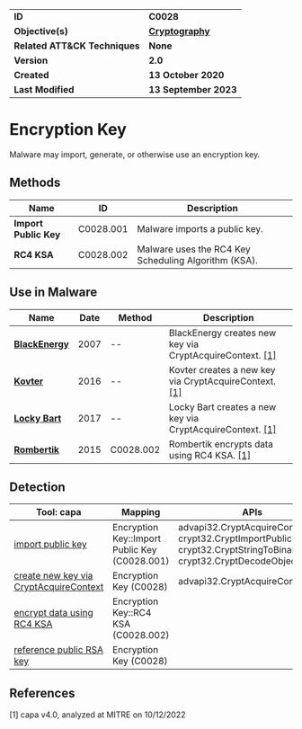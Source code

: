 <table>
<tr>
<td><b>ID</b></td>
<td><b>C0028</b></td>
</tr>
<tr>
<td><b>Objective(s)</b></td>
<td><b><a href="../cryptography">Cryptography</a></b></td>
</tr>
<tr>
<td><b>Related ATT&CK Techniques</b></td>
<td><b>None</b></td>
</tr>
<tr>
<td><b>Version</b></td>
<td><b>2.0</b></td>
</tr>
<tr>
<td><b>Created</b></td>
<td><b>13 October 2020</b></td>
</tr>
<tr>
<td><b>Last Modified</b></td>
<td><b>13 September 2023</b></td>
</tr>
</table>


# Encryption Key

Malware may import, generate, or otherwise use an encryption key. 


## Methods

|Name|ID|Description|
|---|---|---|
|**Import Public Key**|C0028.001|Malware imports a public key.|
|**RC4 KSA**|C0028.002|Malware uses the RC4 Key Scheduling Algorithm (KSA).|


## Use in Malware

|Name|Date|Method|Description|
|---|---|---|---|
|[**BlackEnergy**](../xample-malware/blackenergy.md)|2007|--|BlackEnergy creates new key via CryptAcquireContext. [[1]](#1)|
|[**Kovter**](../xample-malware/kovter.md)|2016|--|Kovter creates a new key via CryptAcquireContext. [[1]](#1)|
|[**Locky Bart**](../xample-malware/locky-bart.md)|2017|--|Locky Bart creates a new key via CryptAcquireContext. [[1]](#1)|
|[**Rombertik**](../xample-malware/rombertik.md)|2015|C0028.002|Rombertik encrypts data using RC4 KSA. [[1]](#1)|

## Detection

|Tool: capa|Mapping|APIs|
|---|---|---|
|[import public key](https://github.com/mandiant/capa-rules/blob/master/data-manipulation/encryption/import-public-key.yml)|Encryption Key::Import Public Key (C0028.001)|advapi32.CryptAcquireContext, crypt32.CryptImportPublicKeyInfo, crypt32.CryptStringToBinary, crypt32.CryptDecodeObjectEx|
|[create new key via CryptAcquireContext](https://github.com/mandiant/capa-rules/blob/master/data-manipulation/encryption/create-new-key-via-cryptacquirecontext.yml)|Encryption Key (C0028)|advapi32.CryptAcquireContext|
|[encrypt data using RC4 KSA](https://github.com/mandiant/capa-rules/blob/master/data-manipulation/encryption/rc4/encrypt-data-using-rc4-ksa.yml)|Encryption Key::RC4 KSA (C0028.002)| |
|[reference public RSA key](https://github.com/mandiant/capa-rules/blob/master/data-manipulation/encryption/rsa/reference-public-rsa-key.yml)|Encryption Key (C0028)| |

## References

<a name="1">[1]</a> capa v4.0, analyzed at MITRE on 10/12/2022

